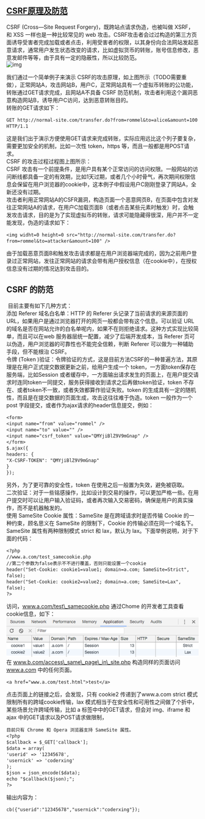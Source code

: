 ## [CSRF原理及防范](https://coderxing.gitbooks.io/architecture-evolution/di-san-pian-ff1a-bu-luo/641-web-an-quan-fang-fan/6412-csrf.html)

CSRF \(Cross—Site Request Forgery\)，既跨站点请求伪造，也被叫做 XSRF，和 XSS 一样也是一种比较常见的 web 攻击。CSRF攻击者会过过构造的第三方页面诱导受害者完成加载或者点击，利用受害者的权限，以其身份向合法网站发起恶意请求，通常用户发生状态改变的请求，比如虚拟货币的转账，账号信息修改，恶意发邮件等等，由于具有一定的隐蔽性，所以比较防范。  
![img](/staic/image/0D485010-0672-43D8-AC1E-9468D64AA14F.png)

我们通过一个简单例子来演示 CSRF的攻击原理，如上图所示（TODO需要重做），正常网站A，攻击网站B，用户C，正常网站具有一个虚拟币转账的公功能，转账通过GET请求完成，且网站A不具备 CSRF 防范机制，攻击者利用这个漏洞恶意构造网站B，诱导用户C访问，达到恶意转账目的。  
转账的GET请求如下：

```
GET http://normal-site.com/transfer.do?from=rommel&to=alice&amount=100 HTTP/1.1
```

这是我们出于演示方便使用GET请求来完成转账，实际应用远比这个列子要复杂，需要更加安全的机制，比如一次性 token，https 等，而且一般都是用POST请求。  
CSRF 的攻击过程过程图上图所示：  
CSRF 攻击有一个前提条件，是用户具有某个正常访问的访问权限。一般网站的访问断线都具备一定的有效期，比如1天过期，或者几个小时骨气，再次期间权限信息会保留在用户浏览器的cookie中，这本例子中假设用户C刚刚登录了网站A，全新还没有过期。  
攻击者利用正常网站A的CSFR漏洞，构造页面一个恶意网页B，在页面中包含对发往正常网站A的请求，在用户C加载页面B（或者点击某些元素时触发）时，会触发攻击请求，目的是为了实现虚拟币的转账，请求可能隐藏得很深，用户并不一定能发现，伪造的请求如下：

```
<img widht=0 height=0 src="http://normal-site.com/transfer.do?from=rommel&to=attacker&amount=100" />
```

由于加载恶意页面B和触发攻击请求都是在用户浏览器端完成的，因为之前用户登录过正常网站，发往正常网站的请求会带有用户授权信息（在cookie中），在授权信息没有过期的情况达到攻击目的。

## CSRF 的防范

​ 目前主要有如下几种方式：  
​添加 Referer 域名白名单：HTTP 的 Referer 头记录了当前请求的来源页面的URL，如果用户是通过浏览器打开的网页一般都会带有这个信息。可以验证 URL 的域名是否在网站允许的白名单呢内，如果不在则拒绝请求。这种方式实现比较简单，而且可以在web 服务器层统一配置，减少了后端开发成本，当 Referer 页可以伪造，用户浏览器的可靠性也不能完全信赖，判断 Referer 可以做为一种辅助手段，但不能根治 CSRF。  
令牌 \(Token \)验证：令牌验证的方式，这是目前方法CSRF的一种普遍方法，其原理是在用户正式提交数据更新之前，给用户生成一个 token，一方面token保存在服务端，比如Session 或者缓存中，一方面输出请求发生的页面上，在用户提交请求时连同token一同提交，服务获得接收到请求之后再做token验证，token 不存在、或者token不一致，或者失效都算作验证失败。token 的生成具有一定的随机性，而且是在提交数据的页面生成，攻击这往往难于伪造。token 一般作为一个post 字段提交，或者作为ajax请求的header信息提交，例如：

```
<form>
<input name="from" value="rommel" />
<input name="to" value="" />
<input name="csrf_token" value="QMYjiBlZ9V9mGnap" />
</form>
$.ajax({
headers: {
"X-CSRF-TOKEN": "QMYjiBlZ9V9mGnap"
}
});
```

另外，为了更可靠的安全性，token 在使用之后一般置为失效，避免被窃取。  
二次验证：对于一些铭感操作，比如设计到交易的操作，可以更加严格一些。在用户提交时可以让用户输入验证码，或者再次输入交易密码，确保是用户的真实操作，而不是机器触发的。  
使用 SameSite Cookie 属性：SameSite 是在跨域请求时是否传输 Cookie 的一种约束，顾名思义在 SameSite 的限制下，Cookie 的传输必须在同一个域名下。SameSite 属性有两种限制模式 strict 和 lax，默认为 lax。下面举例说明，对于下面的代码：

```
<?php
//www.a.com/test_samecookie.php
//第二个参数为false表示不不进行覆盖，否则只能设置一个cookie
header("Set-Cookie: cookie1=value1; domain=a.com; SameSite=Strict", false);
header("Set-Cookie: cookie2=value2; domain=a.com; SameSite=Lax", false);
?>
```

访问，www.a.com/test\_samecookie.php 通过Chome 的开发者工具查看cookie信息，如下：  
![img](/static/image/3E9E901F-40EE-401E-B3ED-C36BFAC4CFE5.png)  
在 www.b.com/access\_same\_page\_in\_site.php 构造同样的页面访问 www.a.com 中的任何页面。

```
<a href="www.a.com/test.html">test</a>
```

点击页面上的链接之后，会发现，只有 cookie2 传递到了www.a.com strict 模式限制所有的跨域cookie传输，lax 模式相当于在安全性和可用性之间做了个折中，某些场景允许跨域传输，比如 a 标签中中的GET请求，但会对 img、iframe 和 ajax 中的GET请求以及POST请求做限制，

```
目前只有 Chrome 和 Opera 浏览器支持 SameSite 属性。
<?php
$callback = $_GET['callback'];
$data = array(
'userid' => '12345678',
'usernick' => 'coderxing'
);
$json = json_encode($data);
echo "$callback($json);";
?>
```

输出内容为：

```
cb({"userid":"12345678","usernick":"coderxing"});
```



